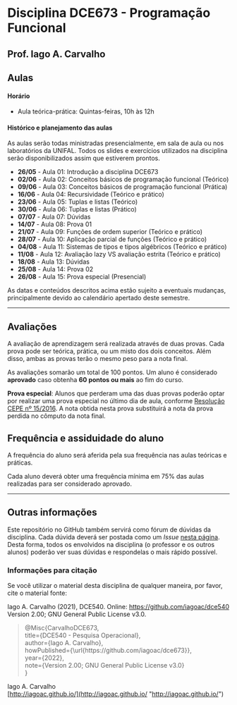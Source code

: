# Disciplina DCE673 - Programação Funcional

## Prof. Iago A. Carvalho

## Aulas

#### Horário

  - Aula teórica-prática: Quintas-feiras, 10h às 12h
 
#### Histórico e planejamento das aulas

As aulas serão todas ministradas presencialmente, em sala de aula ou nos laboratórios da UNIFAL. Todos os slides e exercícios utilizados na disciplina serão disponibilizados assim que estiverem prontos.

  - **26/05** - Aula 01: Introdução a disciplina DCE673
  - **02/06** - Aula 02: Conceitos básicos de programação funcional (Teórico)
  - **09/06** - Aula 03: Conceitos básicos de programação funcional (Prática)
  - **16/06** - Aula 04: Recursividade (Teórico e prático)
  - **23/06** - Aula 05: Tuplas e listas (Teórico)
  - **30/06** - Aula 06: Tuplas e listas (Prático)
  - **07/07** - Aula 07: Dúvidas
  - **14/07** - Aula 08: Prova 01
  - **21/07** - Aula 09: Funções de ordem superior (Teórico e prático)
  - **28/07** - Aula 10: Aplicação parcial de funções (Teórico e prático)
  - **04/08** - Aula 11: Sistemas de tipos e tipos algébricos (Teórico e prático)
  - **11/08** - Aula 12: Avaliação lazy VS avaliação estrita (Teórico e prático)
  - **18/08** - Aula 13: Dúvidas
  - **25/08** - Aula 14: Prova 02
  - **26/08** - Aula 15: Prova especial (Presencial)

As datas e conteúdos descritos acima estão sujeito a eventuais mudanças, principalmente devido ao calendário apertado deste semestre. 

---

## Avaliações

A avaliação de aprendizagem será realizada através de duas provas. Cada prova pode ser teórica, prática, ou um misto dos dois conceitos. Além disso, ambas as provas terão o mesmo peso para a nota final.

As avaliações somarão um total de 100 pontos. Um aluno é considerado **aprovado** caso obtenha **60 pontos ou mais** ao fim do curso.

**Prova especial**: Alunos que perderam uma das duas provas poderão optar por realizar uma prova especial no último dia de aula, conforme [Resolução CEPE nº 15/2016](https://www.unifal-mg.edu.br/portal/wp-content/uploads/sites/52/2019/07/15-2016-aprova-Reg.-Geral-Cursos-de-gradua%C3%A7%C3%A3o-11935-8-alterada-pela-016-2019-vide-res-020-2019.pdf "Resolução CEPE nº 15/2016"). A nota obtida nesta prova substituirá a nota da prova perdida no cômputo da nota final.


## Frequência e assiduidade do aluno

A frequência do aluno será aferida pela sua frequência nas aulas teóricas e práticas.

Cada aluno deverá obter uma frequência mínima em 75% das aulas realizadas para ser considerado aprovado. 

---

## Outras informações

Este repositório no GitHub também servirá como fórum de dúvidas da disciplina. Cada dúvida deverá ser postada como um *Issue* [nesta página](https://github.com/iagoac/dce673/issues). Desta forma, todos os envolvidos na disciplina (o professor e os outros alunos) poderão ver suas dúvidas e respondelas o mais rápido possível.

### Informações para citação

Se você utilizar o material desta disciplina de qualquer maneira, por favor, cite o material fonte:

Iago A. Carvalho (2021), DCE540. Online: https://github.com/iagoac/dce540 Version 2.00; GNU General Public License v3.0.


> @Misc{CarvalhoDCE673,  
title={DCE540 - Pesquisa Operacional},  
author={Iago A. Carvalho},   
howPublished={\url{https&#58;//github\.com/iagoac/dce673}},  
year={2022},  
note={Version 2.00; GNU General Public License v3.0}  
}


Iago A. Carvalho  
[http://iagoac.github.io/](http://iagoac.github.io/ "http://iagoac.github.io/")
